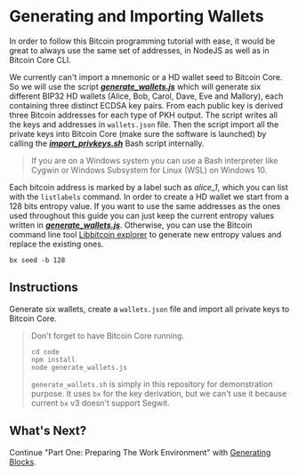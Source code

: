 # Generating and Importing Wallets

In order to follow this Bitcoin programming tutorial with ease, it would be great to always use the same set of addresses, in NodeJS as well as in Bitcoin Core CLI.

We currently can't import a mnemonic or a HD wallet seed to Bitcoin Core. So we will use the script 
[_**generate\_wallets.js**_](https://github.com/bitcoin-studio/Bitcoin-Programming-with-BitcoinJS/blob/master/code/generate_wallets.js)
which will generate six different BIP32 HD wallets \(Alice, Bob, Carol, Dave, Eve and Mallory\), each containing three 
distinct ECDSA key pairs. From each public key is derived three Bitcoin addresses for each type of PKH output. 
The script writes all the keys and addresses in `wallets.json` file. Then the script import all the private keys into 
Bitcoin Core \(make sure the software is launched\) by calling the 
[***import\_privkeys.sh***](https://github.com/bitcoin-studio/Bitcoin-Programming-with-BitcoinJS/blob/master/code/import_privkeys.sh)
Bash script internally.

> If you are on a Windows system you can use a Bash interpreter like Cygwin or Windows Subsystem for Linux \(WSL\) on Windows 10.

Each bitcoin address is marked by a label such as *alice\_1*, which you can list with the `listlabels` command.
In order to create a HD wallet we start from a 128 bits entropy value. If you want to use the same addresses as the ones 
used throughout this guide you can just keep the current entropy values written in 
[_**generate\_wallets.js**_](https://github.com/bitcoin-studio/Bitcoin-Programming-with-BitcoinJS/blob/master/code/generate_wallets.js). 
Otherwise, you can use the Bitcoin command line tool [Libbitcoin explorer](https://github.com/libbitcoin/libbitcoin-explorer) to generate new entropy values and replace the existing ones.

```shell
bx seed -b 128
```

## Instructions

Generate six wallets, create a `wallets.json` file and import all private keys to Bitcoin Core.

> Don't forget to have Bitcoin Core running.
>
> ```shell
> cd code
> npm install
> node generate_wallets.js
> ```
>
> `generate_wallets.sh` is simply in this repository for demonstration purpose. It uses `bx` for the key derivation, but we can't use it because current `bx` v3 doesn't support Segwit.

## What's Next?

Continue "Part One: Preparing The Work Environment" with [Generating Blocks](generating_blocks.md).
